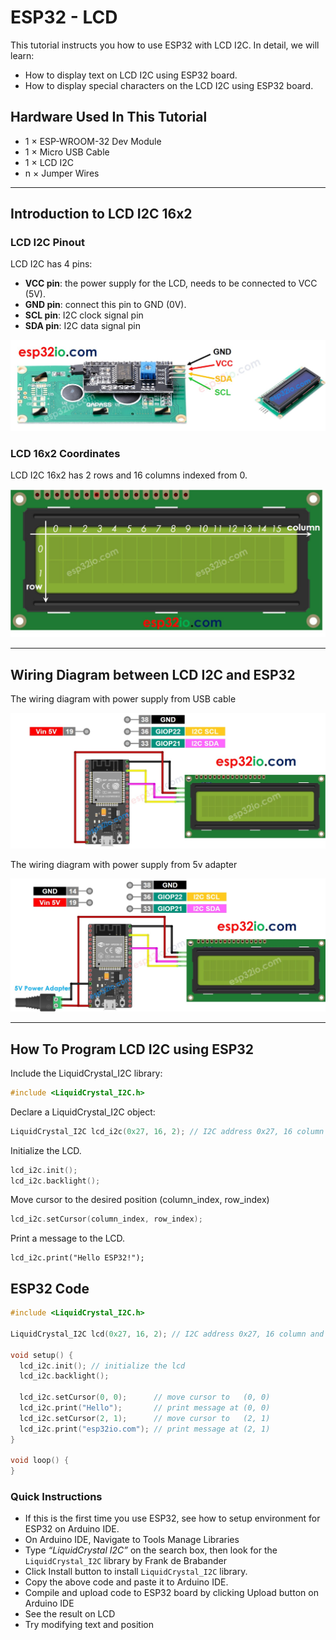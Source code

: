 # ESP32 - LCD

This tutorial instructs you how to use ESP32 with LCD I2C. In detail, we will learn:

  * How to display text on LCD I2C using ESP32 board.
  * How to display special characters on the LCD I2C using ESP32 board.

## Hardware Used In This Tutorial

  * 1	×	ESP-WROOM-32 Dev Module	
  * 1	×	Micro USB Cable	
  * 1	×	LCD I2C	
  * n	×	Jumper Wires

---

## Introduction to LCD I2C 16x2

### LCD I2C Pinout

LCD I2C has 4 pins:

  * **VCC pin**: the power supply for the LCD, needs to be connected to VCC (5V).
  * **GND pin**: connect this pin to GND (0V).
  * **SCL pin**: I2C clock signal pin
  * **SDA pin**: I2C data signal pin

![](figs/fig_1_1.jpg)

### LCD 16x2 Coordinates

LCD I2C 16x2 has 2 rows and 16 columns indexed from 0.

![](figs/fig_1_2.jpg)

---

## Wiring Diagram between LCD I2C and ESP32

The wiring diagram with power supply from USB cable

![](figs/fig_1_3.jpg)

The wiring diagram with power supply from 5v adapter

![](figs/fig_1_4.jpg)

---

## How To Program LCD I2C using ESP32

Include the LiquidCrystal_I2C library:

```c++
#include <LiquidCrystal_I2C.h>
```
    
Declare a LiquidCrystal_I2C object:

```c++
LiquidCrystal_I2C lcd_i2c(0x27, 16, 2); // I2C address 0x27, 16 column and 2 rows
```
Initialize the LCD.

```c++
lcd_i2c.init();
lcd_i2c.backlight();
```

Move cursor to the desired position (column_index, row_index)

```c++
lcd_i2c.setCursor(column_index, row_index);
```

Print a message to the LCD.

```
lcd_i2c.print("Hello ESP32!");
```

## ESP32 Code

```c++
#include <LiquidCrystal_I2C.h>

LiquidCrystal_I2C lcd(0x27, 16, 2); // I2C address 0x27, 16 column and 2 rows

void setup() {
  lcd_i2c.init(); // initialize the lcd
  lcd_i2c.backlight();

  lcd_i2c.setCursor(0, 0);      // move cursor to   (0, 0)
  lcd_i2c.print("Hello");       // print message at (0, 0)
  lcd_i2c.setCursor(2, 1);      // move cursor to   (2, 1)
  lcd_i2c.print("esp32io.com"); // print message at (2, 1)
}

void loop() {
}

```

### Quick Instructions

  * If this is the first time you use ESP32, see how to setup environment for ESP32 on Arduino IDE.
  * On Arduino IDE, Navigate to Tools Manage Libraries
  * Type *“LiquidCrystal I2C”* on the search box, then look for the `LiquidCrystal_I2C` library by Frank de Brabander
  * Click Install button to install `LiquidCrystal_I2C` library.
  * Copy the above code and paste it to Arduino IDE.
  * Compile and upload code to ESP32 board by clicking Upload button on Arduino IDE
  * See the result on LCD
  * Try modifying text and position
